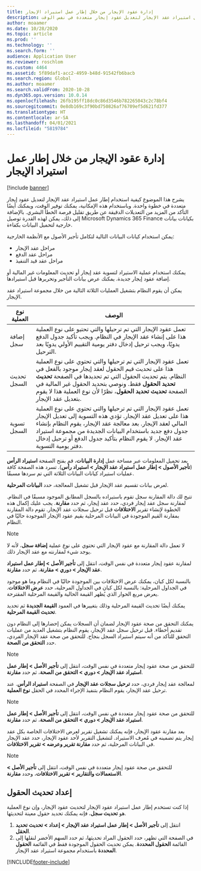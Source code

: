 ```yaml
---
title: إدارة عقود الإيجار من خلال إطار عمل استيراد الإيجار
description: يشرح هذا الموضوع كيفية استخدام إطار عمل استيراد عقد الإيجار لتعديل عقود إيجار متعددة في نفس الوقت.
author: moaamer
ms.date: 10/28/2020
ms.topic: article
ms.prod: ''
ms.technology: ''
ms.search.form: ''
audience: Application User
ms.reviewer: roschlom
ms.custom: 4464
ms.assetid: 5f89daf1-acc2-4959-b48d-91542fb6bacb
ms.search.region: Global
ms.author: moaamer
ms.search.validFrom: 2020-10-28
ms.dyn365.ops.version: 10.0.14
ms.openlocfilehash: 26fb195ff18dc0c86d3546b782265043c2c78bf4
ms.sourcegitcommit: 0e8db169c3f90bd750826af76709ef5d621fd377
ms.translationtype: HT
ms.contentlocale: ar-SA
ms.lasthandoff: 04/01/2021
ms.locfileid: "5819784"
---
```

# <a name="manage-leases-through-the-lease-import-framework"></a>إدارة عقود الإيجار من خلال إطار عمل استيراد الإيجار

[!include [banner](../includes/banner.md)]

يشرح هذا الموضوع كيفية استخدام إطار عمل استيراد عقد الإيجار لتعديل عقود إيجار متعددة في خطوة واحدة. وباستخدام هذه الإمكانية، يمكنك توفير الوقت، ويمكنك أيضًا التأكد من المزيد من التعديلات الدقيقة عن طريق تقليل فرصة الخطأ البشري. بالإضافة إلى ذلك، يمكن لهذه القدرة توصيل Microsoft Dynamics 365 Finance بكيانات بيانات خارجية لتحميل البيانات بكفاءة.

يمكن استخدام كيانات البيانات التالية لتكامل تأجير الأصول مع الأنظمة الخارجية:

- مراحل عقد الإيجار
- مراحل عقد الدفع
- مراحل عقد قيد التنفيذ

يمكنك استخدام عملية الاستيراد لتسوية عقد إيجار أو تحديث المعلومات غير المالية أو إضافة عقود إيجار جديدة. يمكنك عرض بيانات التأجير وتحريرها قبل استيرادها.

يمكن أن يقوم النظام بتشغيل العمليات الثلاثة التالية من خلال مجموعة استيراد عقد الإيجار.

| نوع العملية  | الوصف |
|---------------|-------------|
| إضافة سجل    | تعمل عقود الإيجار التي تم ترحيلها والتي تحتيو على نوع العملية هذا على إنشاء عقد الإيجار في النظام. ويجب تأكيد جدول الدفع يدويًا، ويجب ترحيل إدخال دفتر يومية التقييم الأولي يدويًا بعد الترحيل. |
| تحديث السجل | تعمل عقود الإيجار التي تم ترحيلها والتي تحتوي على نوع العملية هذا على تحديث قيم الحقول لعقد إيجار موجود بالفعل في النظام. يتم تحديث الحقول التي تم تحديدها في الصفحة **تحديث تحديد الحقول** فقط. ونوصي بتحديد الحقول غير المالية في الصفحة **تحديث تحديد الحقول**، نظرًا لأن نوع العملية هذا لا يقوم بتعديل عقد الإيجار. |
| تسوية السجل | تعمل عقود الإيجار التي تم ترحيلها والتي تحتوي على نوع العملية هذا على تعديل عقد الإيجار. تؤدي هذه التسوية إلى تعديل الإيجار المالي لعقد الإيجار. بعد معالجة عقد الإيجار، يقوم النظام بإنشاء جدول دفع جديد باستخدام البيانات الجديدة من مجموعة استيراد عقد الإيجار. لا يقوم النظام بتأكيد جدول الدفع أو ترحيل إدخال دفتر يومية التسوية. |

بعد تحميل المعلومات عبر مساحة عمل **إدارة البيانات**، قم بفتح الصفحة **استيراد الرأس** (**تأجير الأصول \> إطار عمل استيراد عقد الإيجار \> استيراد رأس**). تسرد هذه الصفحة كافة عمليات استيراد كيانات البيانات الثلاثة التي تم سردها مسبقًا.

لعرض بيانات تقسيم عقد الإيجار قبل تشغيل المعالجة، حدد **البيانات المرحلية**.

تتيح لك دالة المقارنة سجل تقوم باستيراده بالسجل المطابق الموجود مسبقًا في النظام. لمقارنة سجل عقد إيجار فردي، حدد عقد إيجار، ثم حدد **مقارنة**. يجب عليك إكمال هذه الخطوة لإنشاء تقرير **الاختلافات** قبل ترحيل سجلات عقد الإيجار. تقوم دالة المقارنة بمقارنة القيم الموجودة في البيانات المرحلية بقيم عقود الإيجار الموجودة حاليًا في النظام.

> [!NOTE]
> لا تعمل دالة المقارنة مع عقود الإيجار التي تحتوي على نوع عملية **إضافة سجل**، لأنه لا يوجد شيء لمقارنته مع عقد الإيجار ذلك.
>
> لمقارنة عقود إيجار متعددة في نفس الوقت، انتقل إلى **تأجير الأصل \> إطار عمل استيراد عقد الإيجار \> دوري \> مقارنة**، ثم حدد **مقارنة**.

بالنسبة لكل كيان، يمكنك عرض الاختلافات بين الموجودة حاليًا في النظام وما هو موجود في الجداول المرحلية: بالنسبة لكل كيان في الجداول المرحلية، حدد **عرض الاختلافات**. يعرض مربع الحوار الذي يُظهر القيمة الحالية والقيمة المرحلية المقترحة.

يمكنك أيضًا تحديث القيمة المرحلية وذلك بتغييرها في العمود **القيمة الجديدة** ثم تحديد **تحديث القيمة المرحلية**.

يمكنك التحقق من صحة عقود الإيجار لضمان أن السجلات يمكن إحضارها إلى النظام دون تقديم أخطاء. قبل ترحيل سجل عقد الإيجار، يقوم النظام بتشغيل العديد من عمليات التحقق للتأكد من أنه سيتم استيراد السجل بنجاح. للتحقق من صحة عقد الإيجار الفردي، حدد **التحقق من الصحة**.

> [!NOTE]
> للتحقق من صحة عقود إيجار متعددة في نفس الوقت، انتقل إلى **تأجير الأصل \> إطار عمل استيراد عقد الإيجار \> دوري \> التحقق من الصحة**، ثم حدد **مقارنة**.

لمعالجة عقد إيجار فردي، حدد **ترحيل سجلات عقد الإيجار** في الصفحة **استيراد الرأس**. عند ترحيل عقد الإيجار، يقوم النظام بتنفيذ الإجراء المحدد في الحقل **نوع العملية**.

> [!NOTE]
> للتحقق من صحة عقود إيجار متعددة في نفس الوقت، انتقل إلى **تأجير الأصل \> إطار عمل استيراد عقد الإيجار \> دوري \> التحقق من الصحة**، ثم حدد **مقارنة**.

بعد مقارنة عقود الإيجار، فإنه يمكنك تشغيل تقرير لعرض الاختلافات الخاصة بكل عقد إيجار يتم تضمينه في مُعرف الاستيراد. لتشغيل التقرير لأحد عقود الإيجار، حدد عقد الإيجار في البيانات المرحلية، ثم حدد **مقارنة تقرير وعرضه \> تقرير الاختلافات**.

> [!NOTE]
> للتحقق من صحة عقود إيجار متعددة في نفس الوقت، انتقل إلى **تأجير الأصل \> الاستعمالات والتقارير \> تقرير الاختلافات**، وحدد **مقارنة**.

## <a name="set-up-update-fields"></a>إعداد تحديث الحقول

إذا كنت تستخدم إطار عمل استيراد عقود الإيجار لتحديث عقود الإيجار، وإن نوع العملية هو **تحديث سجل**، فإنه يمكنك تحديد حقول معينة لتحديثها.

1. انتقل إلى **تأجير الأصل \> إطار عمل استيراد عقد الإيجار \> إعداد \> تحديث تحديد الحقل**.
2. في الصفحة التي تظهر، حدد الحقول المراد تحديثها، ثم حدد السهم الأخضر لنقلها إلى القائمة **الحقول المحددة**. يمكن تحديث الحقول الموجودة فقط في القائمة **الحقول المحددة** باستخدام مجموعة استيراد عقد الإيجار.


[!INCLUDE[footer-include](../../includes/footer-banner.md)]